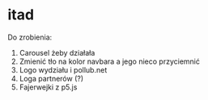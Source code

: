 # itad

Do zrobienia:
1. Carousel żeby działała
2. Zmienić tło na kolor navbara a jego nieco przyciemnić
4. Logo wydziału i pollub.net
5. Loga partnerów (?)
6. Fajerwejki z p5.js
